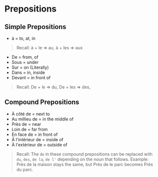 # Prepositions

## Simple Prepositions

- à = to, at, in
> Recall: à + le => au, à + les => aux

- De = from, of
- Sous = under
- Sur = on (Literally)
- Dans = in, inside
- Devant = in front of

> Recall: De + le => du, De + les => des, 

## Compound Prepositions

- À côté de = next to
- Au millieu de = in the middle of
- Près de = near
- Loin de = far from
- En face de = in front of
- À l'intérieur de = inside of
- À l'extérieur de = outside of

> Recall: The `de` in these compound prepositions can be replaced with `du`, `des`, `de la`, `de l'` depending on the noun that follows.
> Example: Près de la maison stays the same, but Près de le parc becomes Près du parc.